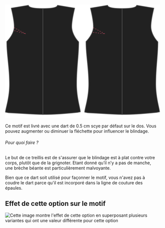 ![Pince de carrure](backscyedart.svg)

Ce motif est livré avec une dart de 0.5 cm scye par défaut sur le dos. Vous pouvez augmenter ou diminuer la fléchette pour influencer le blindage.

<Note>

###### Pour quoi faire ?

Le but de ce treillis est de s'assurer que le blindage est à plat contre votre corps, plutôt que de la grignoter.
Etant donné qu’il n’y a pas de manche, une brèche béante est particulièrement malvoyante.

Bien que ce dart soit utilisé pour façonner le motif, vous n'avez pas à coudre le dart parce qu'il est incorporé dans la ligne de couture des épaules.

</Note>

## Effet de cette option sur le motif

![Cette image montre l'effet de cette option en superposant plusieurs variantes qui ont une valeur différente pour cette option](wahid\_backscyedart\_sample.svg "Effet de cette option sur le motif")
